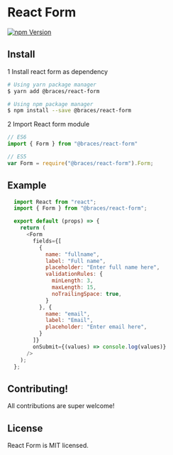 # React Form
<!-- [![Build Status](https://travis-ci.org/codebraces/react-form.svg?branch=master)](https://travis-ci.org/codebraces/react-form) -->
[![npm Version](https://img.shields.io/npm/v/@braces/react-form.svg)](https://www.npmjs.com/package/@braces/react-form)


## Install
1 Install react form as dependency
  ```bash
  # Using yarn package manager
  $ yarn add @braces/react-form

  # Using npm package manager
  $ npm install --save @braces/react-form
  ```
2 Import React form module
  ```javascript
  // ES6
  import { Form } from "@braces/react-form"

  // ES5
  var Form = require("@braces/react-form").Form;
  ```
## Example

```javascript
  import React from "react";
  import { Form } from "@braces/react-form";

  export default (props) => {
    return (
      <Form
        fields={[
          {
            name: "fullname",
            label: "Full name",
            placeholder: "Enter full name here",
            validationRules: {
              minLength: 3,
              maxLength: 15,
              noTrailingSpace: true,
            }
          }, {
            name: "email",
            label: "Email",
            placeholder: "Enter email here",
          }
        ]}
        onSubmit={(values) => console.log(values)}
      />
    );
  };
```

## Contributing!
All contributions are super welcome!


## License

React Form is MIT licensed.